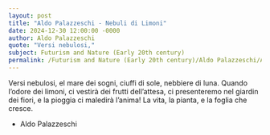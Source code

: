 ```yaml
---
layout: post
title: "Aldo Palazzeschi - Nebuli di Limoni"
date: 2024-12-30 12:00:00 -0000
author: Aldo Palazzeschi
quote: "Versi nebulosi,"
subject: Futurism and Nature (Early 20th century)
permalink: /Futurism and Nature (Early 20th century)/Aldo Palazzeschi/Aldo Palazzeschi - Nebuli di Limoni
---
```


Versi nebulosi,
el mare dei sogni,
ciuffi di sole,
nebbiere di luna.
Quando l’odore dei limoni,
ci vestirà dei frutti dell’attesa,
ci presenteremo nel giardin dei fiori,
e la pioggia ci maledirà l’anima!
La vita, la pianta,
e la foglia che cresce.

- Aldo Palazzeschi
